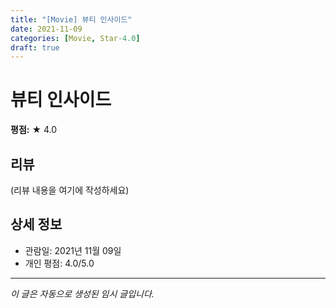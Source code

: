 ```yaml
---
title: "[Movie] 뷰티 인사이드"
date: 2021-11-09
categories: [Movie, Star-4.0]
draft: true
---
```


# 뷰티 인사이드

**평점:** ★ 4.0

## 리뷰

(리뷰 내용을 여기에 작성하세요)

## 상세 정보

- 관람일: 2021년 11월 09일
- 개인 평점: 4.0/5.0

---

*이 글은 자동으로 생성된 임시 글입니다.*
